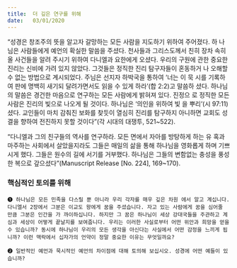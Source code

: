 ```yaml
---
title:  더 깊은 연구를 위해
date:   03/01/2020
---
```


“성경은 창조주의 뜻을 알고자 갈망하는 모든 사람을 지도하기 위하여 주어졌다. 하
나님은 사람들에게 예언의 확실한 말씀을 주셨다. 천사들과 그리스도께서 친히 장차
속히 올 사건들을 알려 주시기 위하여 다니엘과 요한에게 오셨다. 우리의 구원에 관한
중요한 진리는 신비에 가려 있지 않았다. 그것들은 정직한 진리 탐구자들이 혼동하거
나 오해할 수 없는 방법으로 계시되었다. 주님은 선지자 하박국을 통하여 ‘너는 이 묵
시를 기록하여 판에 명백히 새기되 달려가면서도 읽을 수 있게 하라’(합 2:2)고 말씀하
셨다. 하나님의 말씀은 경건한 마음으로 연구하는 모든 사람에게 밝혀져 있다. 진정으
로 정직한 모든 사람은 진리의 빛으로 나오게 될 것이다. 하나님은 ‘의인을 위하여 빛
을 뿌리’(시 97:11)셨다. 교인들이 마치 감춰진 보화를 찾듯이 열심히 진리를 탐구하지
아니하면 교회도 성결을 향하여 전진하지 못할 것이다”(각 시대의 대쟁투, 521~522).

“다니엘과 그의 친구들의 역사를 연구하라. 모든 면에서 자아를 방탕하게 하는 유
혹과 마주하는 사회에서 살았을지라도 그들은 매일의 삶을 통해 하나님을 영화롭게
하며 기쁘시게 했다. 그들은 원수의 길에 서기를 거부했다. 하나님은 그들의 변함없는
충성을 풍성한 복으로 갚으셨다”(Manuscript Release [No. 224], 169~170).

### 핵심적인 토의를 위해

`➊ 하나님은 모든 민족을 다스릴 뿐 아니라 우리 각자를 매우 깊은 차원
에서 알고 계십니다. 다니엘서 2장에서 그분은 이교도 왕에게 꿈을
주셨습니다. 자고 있는 사람에게 꿈을 심어줄 만큼 그분은 인간을 가
까이하십니다. 하지만 그 꿈은 하나님이 세상 강대국들을 주관하고
계심과 세상이 어떻게 끝날지를 보여줍니다. 우리는 이러한 사실로부터 어떤 위안과 희망을
얻을 수 있습니까? 동시에 하나님이 우리의 모든 생각을 아신다는 사실에서 어떤 감정을
느끼게 됩니까? 이런 맥락에서 십자가의 언약이 정말 중요한 이유는 무엇일까요?`

`➋ 일반적인 예언과 묵시적인 예언의 차이점에 대해 토의해 보십시오. 성경에 어떤 예들이 있
습니까?`
